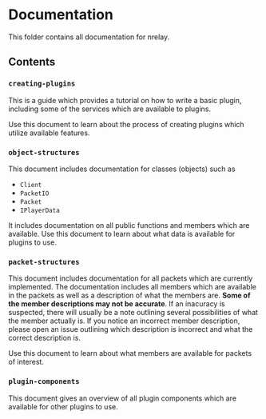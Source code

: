 # Documentation
This folder contains all documentation for nrelay.

## Contents
### `creating-plugins`
This is a guide which provides a tutorial on how to write a basic plugin, including some of the services which are available to plugins.

Use this document to learn about the process of creating plugins which utilize available features.

### `object-structures`
This document includes documentation for classes (objects) such as
 + `Client`
 + `PacketIO`
 + `Packet`
 + `IPlayerData`

It includes documentation on all public functions and members which are available. Use this document to learn about what data is available for plugins to use.

### `packet-structures`
This document includes documentation for all packets which are currently implemented. The documentation includes all members which are available in the packets as well as a description of what the members are. __Some of the member descriptions may not be accurate__. If an inacuracy is suspected, there will usually be a note outlining several possibilities of what the member actually is. If you notice an incorrect member description, please open an issue outlining which description is incorrect and what the correct description is.

Use this document to learn about what members are available for packets of interest.

### `plugin-components`
This document gives an overview of all plugin components which are available for other plugins to use.